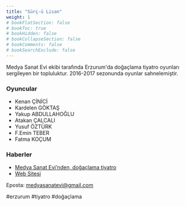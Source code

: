 ```yaml
---
title: "Sürç-ü Lisan"
weight: 1
# bookFlatSection: false
# bookToc: true
# bookHidden: false
# bookCollapseSection: false
# bookComments: false
# bookSearchExclude: false
---
```


Medya Sanat Evi ekibi tarafında Erzurum'da doğaçlama tiyatro oyunları sergileyen bir topluluktur. 2016-2017 sezonunda oyunlar sahnelemiştir. 

### Oyuncular 
- Kenan ÇİNİCİ
- Kardelen GÖKTAŞ
- Yakup ABDULLAHOĞLU
- Atakan ÇALCALI
- Yusuf ÖZTÜRK
- F.Emin TEBER
- Fatma KOÇUM

### Haberler 

- [Medya Sanat Evi’nden, doğaçlama tiyatro](https://www.erkhaber.com/medya-sanat-evinden-dogaclama-tiyatro_9272.html)
- [Web Sitesi](http://www.medyasanatevi.com/)

Eposta: [medyasanatevi@gmail.com](mailto:medyasanatevi@gmail.com)


#erzurum #tiyatro #doğaçlama


